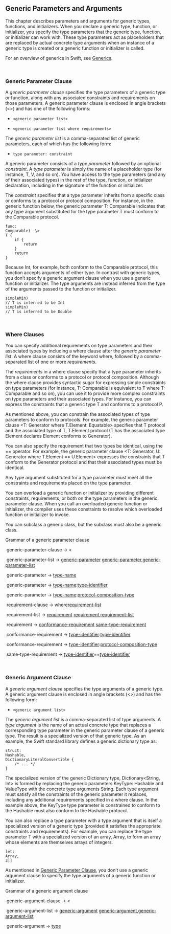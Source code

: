 ‌‌

Generic Parameters and Arguments 
--------------------------------

This chapter describes parameters and arguments for generic types,
functions, and initializers. When you declare a generic type, function,
or initializer, you specify the type parameters that the generic type,
function, or initializer can work with. These type parameters act as
placeholders that are replaced by actual concrete type arguments when an
instance of a generic type is created or a generic function or
initializer is called.

For an overview of generics in Swift, see [Generics](Generics.xhtml).

‌

### Generic Parameter Clause 

A *generic parameter clause* specifies the type parameters of a generic
type or function, along with any associated constraints and requirements
on those parameters. A generic parameter clause is enclosed in angle
brackets (\<\>) and has one of the following forms:

-   ~~~~ 
    <generic parameter list>
    ~~~~

-   ~~~~ 
    <generic parameter list where requirements>
    ~~~~

The *generic parameter list* is a comma-separated list of generic
parameters, each of which has the following form:

-   ~~~~ 
    type parameter: constraint
    ~~~~

A generic parameter consists of a *type parameter* followed by an
optional *constraint*. A *type parameter* is simply the name of a
placeholder type (for instance, T,
V, and
so on). You have access to the type parameters (and any of their
associated types) in the rest of the type, function, or initializer
declaration, including in the signature of the function or initializer.

The *constraint* specifies that a type parameter inherits from a
specific class or conforms to a protocol or protocol composition. For
instance, in the generic function below, the generic parameter
T: Comparable indicates that any type argument
substituted for the type parameter T must conform to the
Comparable protocol.

    func:
    Comparable) -\>
    T {
        if {
            return
        }
        return
    }

Because Int, for example, both
conform to the Comparable protocol, this function accepts
arguments of either type. In contrast with generic types, you don’t
specify a generic argument clause when you use a generic function or
initializer. The type arguments are instead inferred from the type of
the arguments passed to the function or initializer.

    simpleMin)
    // T is inferred to be Int
    simpleMin)
    // T is inferred to be Double

‌

### Where Clauses 

You can specify additional requirements on type parameters and their
associated types by including a where clause after the
*generic parameter list*. A where clause consists of the
keyword where, followed by a comma-separated list of one
or more *requirements*.

The *requirements* in a where clause specify that a type
parameter inherits from a class or conforms to a protocol or protocol
composition. Although the where clause provides syntactic
sugar for expressing simple constraints on type parameters (for
instance, T: Comparable is equivalent to
T where T: Comparable and so on), you can use it to
provide more complex constraints on type parameters and their associated
types. For instance, you can express the constraints that a generic type
T and conforms to
a protocol P.

As mentioned above, you can constrain the associated types of type
parameters to conform to protocols. For example, the generic parameter
clause <T: Generator where T.Element: Equatable>
specifies that T
protocol and the associated type of T,
T.Element
protocol (T has the associated type
Element declares
Element conforms to
Generator).

You can also specify the requirement that two types be identical, using
the == operator. For example, the generic parameter
clause
<T: Generator, U: Generator where T.Element == U.Element>
expresses the constraints that T
conform to the Generator protocol and that their
associated types must be identical.

Any type argument substituted for a type parameter must meet all the
constraints and requirements placed on the type parameter.

You can overload a generic function or initializer by providing
different constraints, requirements, or both on the type parameters in
the generic parameter clause. When you call an overloaded generic
function or initializer, the compiler uses these constraints to resolve
which overloaded function or initializer to invoke.

You can subclass a generic class, but the subclass must also be a
generic class.

Grammar of a generic parameter clause

‌ generic-parameter-clause →
<

‌ generic-parameter-list →
[generic-parameter](GenericParametersAndArguments.xhtml#generic-parameter)
[generic-parameter](GenericParametersAndArguments.xhtml#generic-parameter),[generic-parameter-list](GenericParametersAndArguments.xhtml#generic-parameter-list)

‌ generic-parameter → [type-name](Types.xhtml#type-name)

‌ generic-parameter →
[type-name](Types.xhtml#type-name):[type-identifier](Types.xhtml#type-identifier)

‌ generic-parameter →
[type-name](Types.xhtml#type-name):[protocol-composition-type](Types.xhtml#protocol-composition-type)

‌ requirement-clause →
where[requirement-list](GenericParametersAndArguments.xhtml#requirement-list)

‌ requirement-list →
[requirement](GenericParametersAndArguments.xhtml#requirement)
[requirement](GenericParametersAndArguments.xhtml#requirement),[requirement-list](GenericParametersAndArguments.xhtml#requirement-list)

‌ requirement →
[conformance-requirement](GenericParametersAndArguments.xhtml#conformance-requirement)
[same-type-requirement](GenericParametersAndArguments.xhtml#same-type-requirement)

‌ conformance-requirement →
[type-identifier](Types.xhtml#type-identifier):[type-identifier](Types.xhtml#type-identifier)

‌ conformance-requirement →
[type-identifier](Types.xhtml#type-identifier):[protocol-composition-type](Types.xhtml#protocol-composition-type)

‌ same-type-requirement →
[type-identifier](Types.xhtml#type-identifier)==[type-identifier](Types.xhtml#type-identifier)

‌

### Generic Argument Clause 

A *generic argument clause* specifies the type arguments of a generic
type. A generic argument clause is enclosed in angle brackets (\<\>) and
has the following form:

-   ~~~~ 
    <generic argument list>
    ~~~~

The *generic argument list* is a comma-separated list of type arguments.
A *type argument* is the name of an actual concrete type that replaces a
corresponding type parameter in the generic parameter clause of a
generic type. The result is a specialized version of that generic type.
As an example, the Swift standard library defines a generic dictionary
type as:

    struct:
    Hashable,
    DictionaryLiteralConvertible {
        /* ... */
    }

The specialized version of the generic Dictionary type,
Dictionary<String, Int> is formed by replacing the
generic parameters KeyType: Hashable and
ValueType with the concrete type arguments
String. Each type argument must
satisfy all the constraints of the generic parameter it replaces,
including any additional requirements specified in a
where clause. In the example above, the
KeyType type parameter is constrained to conform to the
Hashable
must also conform to the Hashable protocol.

You can also replace a type parameter with a type argument that is
itself a specialized version of a generic type (provided it satisfies
the appropriate constraints and requirements). For example, you can
replace the type parameter T
with a specialized version of an array, Array<Int>, to
form an array whose elements are themselves arrays of integers.

    let:
    Array,
    3]]

As mentioned in [Generic Parameter
Clause](GenericParametersAndArguments.xhtml#TP40014097-CH37-XID_775),
you don’t use a generic argument clause to specify the type arguments of
a generic function or initializer.

Grammar of a generic argument clause

‌ generic-argument-clause →
<

‌ generic-argument-list →
[generic-argument](GenericParametersAndArguments.xhtml#generic-argument)
[generic-argument](GenericParametersAndArguments.xhtml#generic-argument),[generic-argument-list](GenericParametersAndArguments.xhtml#generic-argument-list)

‌ generic-argument → [type](Types.xhtml#type)
